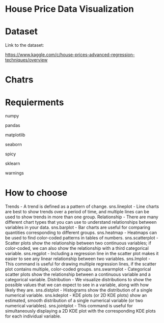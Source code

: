# House Price Data Visualization

# Dataset

Link to the dataset:

https://www.kaggle.com/c/house-prices-advanced-regression-techniques/overview

# Chatrs

# Requierments
numpy

pandas

matplotlib

seaborn

spicy

sklearn

warnings

# How to choose
Trends - A trend is defined as a pattern of change.
sns.lineplot - Line charts are best to show trends over a period of time, and multiple lines can be used to show trends in more than one group.
Relationship - There are many different chart types that you can use to understand relationships between variables in your data.
sns.barplot - Bar charts are useful for comparing quantities corresponding to different groups.
sns.heatmap - Heatmaps can be used to find color-coded patterns in tables of numbers.
sns.scatterplot - Scatter plots show the relationship between two continuous variables; if color-coded, we can also show the relationship with a third categorical variable.
sns.regplot - Including a regression line in the scatter plot makes it easier to see any linear relationship between two variables.
sns.lmplot - This command is useful for drawing multiple regression lines, if the scatter plot contains multiple, color-coded groups.
sns.swarmplot - Categorical scatter plots show the relationship between a continuous variable and a categorical variable.
Distribution - We visualize distributions to show the possible values that we can expect to see in a variable, along with how likely they are.
sns.distplot - Histograms show the distribution of a single numerical variable.
sns.kdeplot - KDE plots (or 2D KDE plots) show an estimated, smooth distribution of a single numerical variable (or two numerical variables).
sns.jointplot - This command is useful for simultaneously displaying a 2D KDE plot with the corresponding KDE plots for each individual variable.


